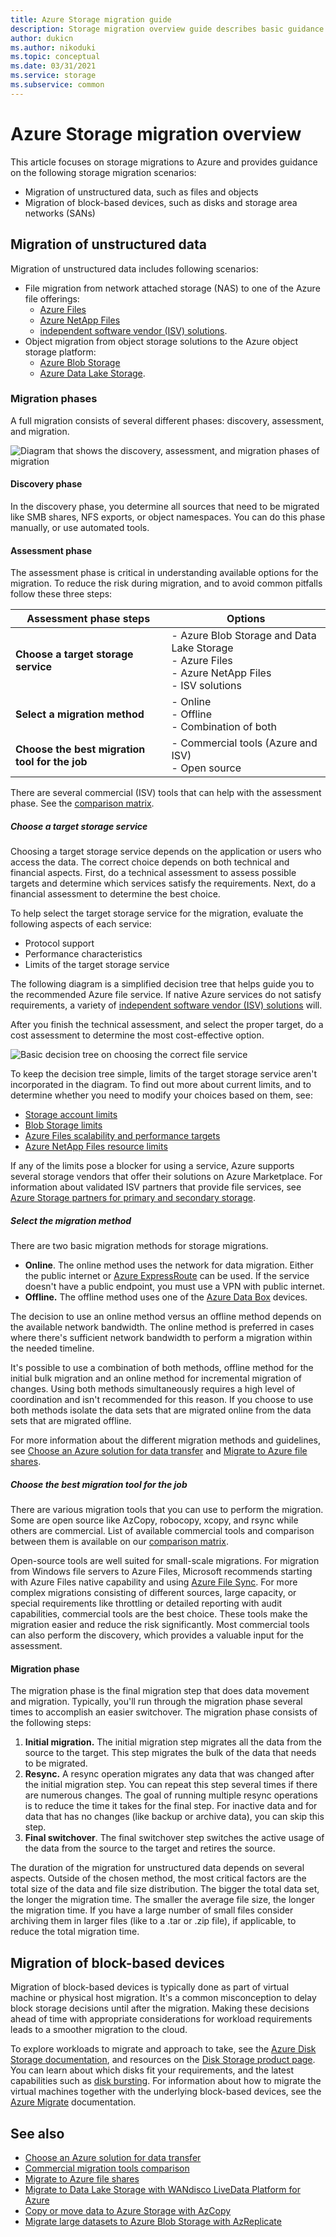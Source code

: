 ```yaml
---
title: Azure Storage migration guide
description: Storage migration overview guide describes basic guidance for storage migration 
author: dukicn
ms.author: nikoduki
ms.topic: conceptual 
ms.date: 03/31/2021
ms.service: storage
ms.subservice: common
---
```


# Azure Storage migration overview

This article focuses on storage migrations to Azure and provides guidance on the following storage migration scenarios:

- Migration of unstructured data, such as files and objects
- Migration of block-based devices, such as disks and storage area networks (SANs)

## Migration of unstructured data

Migration of unstructured data includes following scenarios:

- File migration from network attached storage (NAS) to one of the Azure file offerings:
  - [Azure Files](https://azure.microsoft.com/services/storage/files/)
  - [Azure NetApp Files](https://azure.microsoft.com/services/netapp/)
  - [independent software vendor (ISV) solutions](/azure/storage/solution-integration/validated-partners/primary-secondary-storage/partner-overview).
- Object migration from object storage solutions to the Azure object storage platform:
  - [Azure Blob Storage](https://azure.microsoft.com/services/storage/blobs/)
  - [Azure Data Lake Storage](https://azure.microsoft.com/services/storage/data-lake-storage/).

### Migration phases

A full migration consists of several different phases: discovery, assessment, and migration.

![Diagram that shows the discovery, assessment, and migration phases of migration](./media/storage-migration-overview/migration-phases.png)

#### Discovery phase

In the discovery phase, you determine all sources that need to be migrated like SMB shares, NFS exports, or object namespaces. You can do this phase manually, or use automated tools.

#### Assessment phase

The assessment phase is critical in understanding available options for the migration. To reduce the risk during migration, and to avoid common pitfalls follow these three steps:

| Assessment phase steps                     | Options                                                                          |
|--------------------------------------------|----------------------------------------------------------------------------------|
| **Choose a target storage service**            | - Azure Blob Storage and Data Lake Storage<br>- Azure Files<br>- Azure NetApp Files<br>- ISV solutions |
| **Select a migration method**                  | - Online<br>- Offline<br> - Combination of both                                  |
| **Choose the best migration tool for the job** | - Commercial tools (Azure and ISV)<br> - Open source                             


There are several commercial (ISV) tools that can help with the assessment phase. See the [comparison matrix](../solution-integration/validated-partners/data-management/migration-tools-comparison.md).

##### Choose a target storage service

Choosing a target storage service depends on the application or users who access the data. The correct choice depends on both technical and financial aspects. First, do a technical assessment to assess possible targets and determine which services satisfy the requirements. Next, do a financial assessment to determine the best choice.

To help select the target storage service for the migration, evaluate the following aspects of each service:

- Protocol support
- Performance characteristics
- Limits of the target storage service

The following diagram is a simplified decision tree that helps guide you to the recommended Azure file service. If native Azure services do not satisfy requirements, a variety of [independent software vendor (ISV) solutions](/azure/storage/solution-integration/validated-partners/primary-secondary-storage/partner-overview) will.

After you finish the technical assessment, and select the proper target, do a cost assessment to determine the most cost-effective option.

![Basic decision tree on choosing the correct file service](./media/storage-migration-overview/files-decision-tree.png)

To keep the decision tree simple, limits of the target storage service aren't incorporated in the diagram. To find out more about current limits, and to determine whether you need to modify your choices based on them, see:

- [Storage account limits](/azure/azure-resource-manager/management/azure-subscription-service-limits#storage-limits)
- [Blob Storage limits](/azure/azure-resource-manager/management/azure-subscription-service-limits#azure-blob-storage-limits)
- [Azure Files scalability and performance targets](/azure/storage/files/storage-files-scale-targets)
- [Azure NetApp Files resource limits](/azure/azure-netapp-files/azure-netapp-files-resource-limits)

If any of the limits pose a blocker for using a service, Azure supports several storage vendors that offer their solutions on Azure Marketplace. For information about validated ISV partners that provide file services, see [Azure Storage partners for primary and secondary storage](/azure/storage/solution-integration/validated-partners/primary-secondary-storage/partner-overview).

##### Select the migration method

There are two basic migration methods for storage migrations.

- **Online**. The online method uses the network for data migration. Either the public internet or [Azure ExpressRoute](/azure/expressroute/expressroute-introduction) can be used. If the service doesn't have a public endpoint, you must use a VPN with public internet.
- **Offline.** The offline method uses one of the [Azure Data Box](https://azure.microsoft.com/services/databox/) devices.

The decision to use an online method versus an offline method depends on the available network bandwidth. The online method is preferred in cases where there's sufficient network bandwidth to perform a migration within the needed timeline.

It's possible to use a combination of both methods, offline method for the initial bulk migration and an online method for incremental migration of changes. Using both methods simultaneously requires a high level of coordination and isn't recommended for this reason. If you choose to use both methods isolate the data sets that are migrated online from the data sets that are migrated offline.

For more information about the different migration methods and guidelines, see [Choose an Azure solution for data transfer](/azure/storage/common/storage-choose-data-transfer-solution) and [Migrate to Azure file shares](/azure/storage/files/storage-files-migration-overview).

##### Choose the best migration tool for the job

There are various migration tools that you can use to perform the migration. Some are open source like AzCopy, robocopy, xcopy, and rsync while others are commercial. List of available commercial tools and comparison between them is available on our [comparison matrix](../solution-integration/validated-partners/data-management/migration-tools-comparison.md).

Open-source tools are well suited for small-scale migrations. For migration from Windows file servers to Azure Files, Microsoft recommends starting with Azure Files native capability and using [Azure File Sync](https://docs.microsoft.com/windows-server/manage/windows-admin-center/azure/azure-file-sync). For more complex migrations consisting of different sources, large capacity, or special requirements like throttling or detailed reporting with audit capabilities, commercial tools are the best choice. These tools make the migration easier and reduce the risk significantly. Most commercial tools can also perform the discovery, which provides a valuable input for the assessment.

#### Migration phase

The migration phase is the final migration step that does data movement and migration. Typically, you'll run through the migration phase several times to accomplish an easier switchover. The migration phase consists of the following steps:

1. **Initial migration.** The initial migration step migrates all the data from the source to the target. This step migrates the bulk of the data that needs to be migrated.
2. **Resync.** A resync operation migrates any data that was changed after the initial migration step. You can repeat this step several times if there are numerous changes. The goal of running multiple resync operations is to reduce the time it takes for the final step. For inactive data and for data that has no changes (like backup or archive data), you can skip this step.
3. **Final switchover**. The final switchover step switches the active usage of the data from the source to the target and retires the source.

The duration of the migration for unstructured data depends on several aspects. Outside of the chosen method, the most critical factors are the total size of the data and file size distribution. The bigger the total data set, the longer the migration time. The smaller the average file size, the longer the migration time. If you have a large number of small files consider archiving them in larger files (like to a .tar or .zip file), if applicable, to reduce the total migration time.

## Migration of block-based devices

Migration of block-based devices is typically done as part of virtual machine or physical host migration. It's a common misconception to delay block storage decisions until after the migration. Making these decisions ahead of time with appropriate considerations for workload requirements leads to a smoother migration to the cloud.

To explore workloads to migrate and approach to take, see the [Azure Disk Storage documentation](/azure/virtual-machines/disks-types), and resources on the [Disk Storage product page](https://azure.microsoft.com/services/storage/disks/#resources). You can learn about which disks fit your requirements, and the latest capabilities such as [disk bursting](/azure/virtual-machines/disk-bursting). For information about how to migrate the virtual machines together with the underlying block-based devices, see the [Azure Migrate](/azure/migrate/) documentation.

## See also

- [Choose an Azure solution for data transfer](/azure/storage/common/storage-choose-data-transfer-solution)
- [Commercial migration tools comparison](../solution-integration/validated-partners/data-management/migration-tools-comparison.md)
- [Migrate to Azure file shares](/azure/storage/files/storage-files-migration-overview)
- [Migrate to Data Lake Storage with WANdisco LiveData Platform for Azure](/azure/storage/blobs/migrate-gen2-wandisco-live-data-platform)
- [Copy or move data to Azure Storage with AzCopy](https://aka.ms/azcopy)
- [Migrate large datasets to Azure Blob Storage with AzReplicate](https://github.com/Azure/AzReplicate/tree/master/)